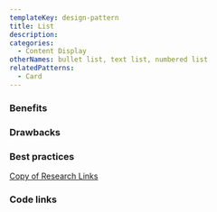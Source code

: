 ```yaml
---
templateKey: design-pattern
title: List
description:
categories:
  - Content Display
otherNames: bullet list, text list, numbered list
relatedPatterns:
  - Card
---
```


### Benefits

### Drawbacks

### Best practices

[Copy of Research Links](List%2005a5d165bab043299bf6ff5db3cf52c3/Copy%20of%20Research%20Links%20ba254b78c01e430e97ad973256cbb72e.csv)

### Code links